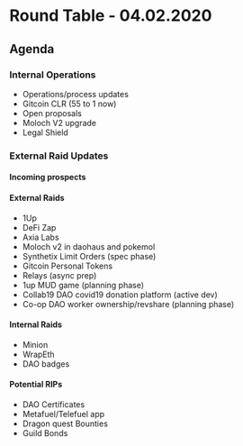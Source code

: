 # Round Table - 04.02.2020

## Agenda
### Internal Operations
* Operations/process updates
* Gitcoin CLR (55 to 1 now)
* Open proposals
* Moloch V2 upgrade
* Legal Shield

### External Raid Updates
#### Incoming prospects

#### External Raids
* 1Up
* DeFi Zap
* Axia Labs
* Moloch v2 in daohaus and pokemol
* Synthetix Limit Orders (spec phase)
* Gitcoin Personal Tokens
* Relays (async prep)
* 1up MUD game (planning phase)
* Collab19 DAO covid19 donation platform (active dev)
* Co-op DAO worker ownership/revshare (planning phase)

#### Internal Raids
* Minion
* WrapEth
* DAO badges

#### Potential RIPs
* DAO Certificates
* Metafuel/Telefuel app
* Dragon quest Bounties
* Guild Bonds






